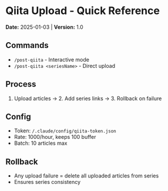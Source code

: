 # Qiita Upload - Quick Reference

**Date:** 2025-01-03 | **Version:** 1.0

## Commands
- `/post-qiita` - Interactive mode
- `/post-qiita <seriesName>` - Direct upload

## Process
1. Upload articles → 2. Add series links → 3. Rollback on failure

## Config
- Token: `/.claude/config/qiita-token.json`
- Rate: 1000/hour, keeps 100 buffer
- Batch: 10 articles max

## Rollback
- Any upload failure = delete all uploaded articles from series
- Ensures series consistency